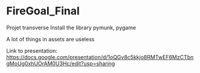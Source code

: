 # FireGoal_Final
Projet transverse
Install the library pymunk, pygame

A lot of things in assets are useless

Link to presentation: https://docs.google.com/presentation/d/1oQGv8c5kkjo8RMTwEF6MzCTbngMoUg0xhUOrAM0U3Hc/edit?usp=sharing
